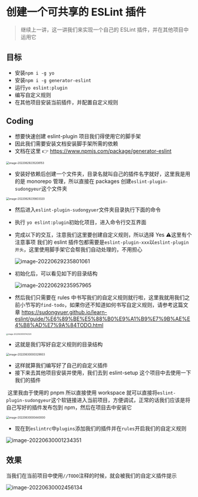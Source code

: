 # 创建一个可共享的 ESLint 插件

> 继续上一讲，这一讲我们来实现一个自己的 ESLint 插件，并在其他项目中运用它

## 目标

- 安装`npm i -g yo`
- 安装`npm i -g generator-eslint`
- 运行`yo eslint:plugin`
- 编写自定义规则
- 在其他项目安装当前插件，并配置自定义规则

## Coding

- 想要快速创建 eslint-plugin 项目我们得使用它的脚手架
- 因此我们需要安装文档安装脚手架所需的依赖
- 文档在这里 👉 https://www.npmjs.com/package/generator-eslint

<img src="https://tva1.sinaimg.cn/large/e6c9d24ely1h3pjv81bplj20u00upwhs.jpg" alt="image-20220629235208153" style="zoom: 50%;" />

- 安装好依赖后创建一个文件夹，目录名就叫自己的插件名字就好，这里我是用的是 monorepo 管理，所以直接在 packages 创建`eslint-plugin-sudongyeur`这个文件夹

<img src="https://tva1.sinaimg.cn/large/e6c9d24ely1h3pjzb2f20j21dp0u00ur.jpg" alt="image-20220629235603320" style="zoom:50%;" />

- 然后进入`eslint-plugin-sudongyuer`文件夹目录执行下面的命令

- 执行 `yo eslint:plugin`初始化项目，进入命令行交互界面

- 完成以下的交互，注意我们这里要创建自定义规则，所以选择 Yes ⚠️这里有个注意事项 我们的 eslint 插件包都需要是`eslint-plugin-xxx`以`eslint-plugin 开头`，这里使用脚手架它会帮我们自动处理的，不用担心

  ![image-20220629235801061](https://tva1.sinaimg.cn/large/e6c9d24ely1h3pk1cfwfaj20t204swfc.jpg)

- 初始化后，可以看见如下的目录结构

  ![image-20220629235957965](https://tva1.sinaimg.cn/large/e6c9d24ely1h3pk3dgf42j20f40auaah.jpg)

- 然后我们只需要在 rules 中书写我们的自定义规则就行啦，这里我就用我们之前小节写的`find-todo`，如果你还不知道如何书写自定义规则，请参考这篇文章 https://sudongyuer.github.io/learn-eslint/guide/%E6%89%BE%E5%88%B0%E9%A1%B9%E7%9B%AE%E4%B8%AD%E7%9A%84TODO.html

<img src="https://tva1.sinaimg.cn/large/e6c9d24ely1h3pk56qedqj20wj0u042q.jpg" alt="image-20220630000142329" style="zoom:33%;" />

- 这就是我们写好自定义规则的目录结构

<img src="https://tva1.sinaimg.cn/large/e6c9d24ely1h3pk71w4vmj218t0u07a5.jpg" alt="image-20220630000329933" style="zoom:50%;" />

- 这样就算我们编写好了自己的自定义插件
- 接下来去其他项目安装并使用，我们去到 eslint-setup 这个项目中去使用一下我们的插件

​	这里我由于使用的 pnpm 所以直接使用 workspace 就可以直接将`eslint-plugin-sudongyeur`这个软链接进入当前项目，方便调试，正常的话我们应该是将自己写好的插件发布包到 npm，然后在项目去中安装它

<img src="https://tva1.sinaimg.cn/large/e6c9d24ely1h3pk89mu05j21350u0435.jpg" alt="image-20220630000440000" style="zoom:50%;" />

- 现在到`eslintrc`中`plugins`添加我们的插件并在`rules`开启我们的自定义规则

![image-20220630001234351](https://tva1.sinaimg.cn/large/e6c9d24ely1h3pkghkii5j215f0u0wj9.jpg)

## 效果

当我们在当前项目中使用`//TODO`注释的时候，就会被我们的自定义插件提示

![image-20220630002456134](https://tva1.sinaimg.cn/large/e6c9d24ely1h3pktcopymj216e0u0gpp.jpg)
